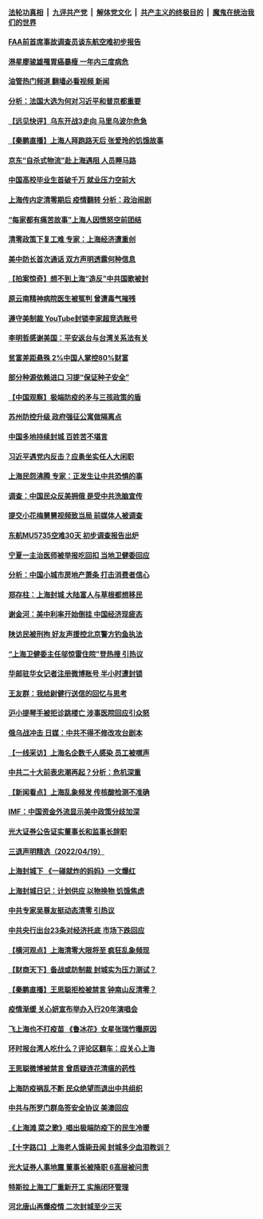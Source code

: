 ####  [法轮功真相](../../../../basic/blob/master/README.md?t=04210931) &nbsp;|&nbsp; [九评共产党](../../../../9ping.md/blob/master/README.md?t=04210931) &nbsp;|&nbsp; [解体党文化](../../../../jtdwh.md/blob/master/README.md?t=04210931)  &nbsp;|&nbsp; [共产主义的终极目的](../../../../gczydzjmd.md/blob/master/README.md?t=04210931) &nbsp;|&nbsp; [魔鬼在统治我们的世界](../../../../mgztzwmdsj.md/blob/master/README.md?t=04210931) 

#### [FAA前首席事故调查员谈东航空难初步报告](../pages/nsc413/n13716349.md?t=04210931) 

#### [港星廖骏雄罹胃癌暴瘦 一年内三度病危](../pages/nsc413/n13716294.md?t=04210931) 

#### [油管热门频道 翻墙必看视频 新闻](http://78.141.244.201:81/youtube.html?04210931)

#### [分析：法国大选为何对习近平和普京都重要](../pages/nsc413/n13716370.md?t=04210931) 

#### [【远见快评】乌东开战3走向 马里乌波尔危急](../pages/nsc413/n13716380.md?t=04210931) 

#### [【秦鹏直播】上海人拜跑路天后 张爱玲的饥饿故事](../pages/nsc413/n13716298.md?t=04210931) 

#### [京东“自杀式物流”赴上海遇阻 人员睡马路](../pages/nsc413/n13716292.md?t=04210931) 

#### [中国高校毕业生首破千万 就业压力空前大](../pages/nsc413/n13716036.md?t=04210931) 

#### [上海传内定清零期后 疫情翻转 分析：政治闹剧](../pages/nsc413/n13716249.md?t=04210931) 

#### [“每家都有痛苦故事”上海人因愤怒空前团结](../pages/nsc413/n13716265.md?t=04210931) 

#### [清零政策下复工难 专家：上海经济遭重创](../pages/nsc413/n13716149.md?t=04210931) 

#### [美中防长首次通话 双方声明透露何种信息](../pages/nsc413/n13716267.md?t=04210931) 

#### [【拍案惊奇】想不到上海“造反”中共国歌被封](../pages/nsc413/n13716211.md?t=04210931) 

#### [原云南精神病院医生被冤判 曾遭毒气摧残](../pages/nsc413/n13714548.md?t=04210931) 

#### [遵守美制裁 YouTube封锁李家超竞选账号](../pages/nsc413/n13716226.md?t=04210931) 

#### [李明哲感谢美国：平安返台与台湾关系法有关](../pages/nsc413/n13716190.md?t=04210931) 

#### [贫富差距悬殊 2%中国人掌控80%财富](../pages/nsc413/n13716239.md?t=04210931) 

#### [部分种源依赖进口 习提“保证种子安全”](../pages/nsc413/n13716225.md?t=04210931) 

#### [【中国观察】极端防疫的矛与三孩政策的盾](../pages/nsc413/n13716069.md?t=04210931) 

#### [苏州防控升级 政府强征公寓做隔离点](../pages/nsc413/n13716194.md?t=04210931) 

#### [中国多地持续封城 百姓苦不堪言](../pages/nsc413/n13716178.md?t=04210931) 

#### [习近平遇党内反击？应勇坐实任人大闲职](../pages/nsc413/n13716147.md?t=04210931) 

#### [上海民怨沸腾 专家：正发生让中共恐惧的事](../pages/nsc413/n13716166.md?t=04210931) 

#### [调查：中国民众反美拥俄 是受中共洗脑宣传](../pages/nsc413/n13715993.md?t=04210931) 

#### [提交小花梅舅舅视频致当局 前媒体人被调查](../pages/nsc413/n13716128.md?t=04210931) 

#### [东航MU5735空难30天 初步调查报告出炉](../pages/nsc413/n13715980.md?t=04210931) 

#### [宁夏一主治医师被举报吃回扣 当地卫健委回应](../pages/nsc413/n13715981.md?t=04210931) 

#### [分析：中国小城市房地产萧条 打击消费者信心](../pages/nsc413/n13715933.md?t=04210931) 

#### [郑存柱：上海封城 大陆富人与草根都想移民](../pages/nsc413/n13715633.md?t=04210931) 

#### [谢金河：美中利率开始倒挂 中国经济现疲态](../pages/nsc413/n13715653.md?t=04210931) 

#### [陕访民被刑拘 好友声援控北京警方钓鱼执法](../pages/nsc413/n13715937.md?t=04210931) 

#### [“上海卫健委主任邬惊雷住院”登热搜 引热议](../pages/nsc413/n13715904.md?t=04210931) 

#### [华邮驻华女记者注册微博账号 半小时遭封锁](../pages/nsc413/n13715852.md?t=04210931) 

#### [王友群：我给尉健行送信的回忆与思考](../pages/nsc413/n13715458.md?t=04210931) 

#### [沪小提琴手被拒诊跳楼亡 涉事医院回应引众怒](../pages/nsc413/n13715842.md?t=04210931) 

#### [俄乌战冲击 日媒：中共不得不修改攻台剧本](../pages/nsc413/n13715691.md?t=04210931) 

#### [【一线采访】上海名企数千人感染 员工被噤声](../pages/nsc413/n13715401.md?t=04210931) 

#### [中共二十大前表忠潮再起？分析：危机深重](../pages/nsc413/n13715707.md?t=04210931) 

#### [【新闻看点】上海乱象频发 传核酸检测不准确](../pages/nsc413/n13714942.md?t=04210931) 


#### [IMF：中国资金外流显示美中政策分歧加深](../pages/nsc413/n13715780.md?t=04210931) 

#### [光大证券公告证实董事长和监事长辞职](../pages/nsc413/n13715678.md?t=04210931) 

#### [三退声明精选（2022/04/19）](../pages/nsc413/n13715724.md?t=04210931) 

#### [上海封城下 《一碰就炸的妈妈》一文爆红](../pages/nsc413/n13715697.md?t=04210931) 

#### [上海封城日记：计划供应 以物换物 饥饿焦虑](../pages/nsc413/n13715646.md?t=04210931) 

#### [中共专家吴尊友挺动态清零 引热议](../pages/nsc413/n13715647.md?t=04210931) 

#### [中共央行出台23条对经济托底 市场下跌回应](../pages/nsc413/n13715642.md?t=04210931) 

#### [【横河观点】上海清零大限将至 疯狂乱象频现](../pages/nsc413/n13715610.md?t=04210931) 

#### [【财商天下】备战或防制裁 封城实为压力测试？](../pages/nsc413/n13715626.md?t=04210931) 

#### [【秦鹏直播】王思聪拒检被禁言 钟南山反清零？](../pages/nsc413/n13715594.md?t=04210931) 

#### [疫情渐缓 关心妍宣布举办入行20年演唱会](../pages/nsc413/n13715570.md?t=04210931) 

#### [飞上海也不打疫苗 《鲁冰花》女星张瑞竹曝原因](../pages/nsc413/n13715539.md?t=04210931) 

#### [环时报台湾人吃什么？评论区翻车：应关心上海](../pages/nsc413/n13715551.md?t=04210931) 

#### [王思聪微博被禁言 曾质疑连花清瘟的药性](../pages/nsc413/n13715554.md?t=04210931) 

#### [上海防疫祸乱不断 民众绝望而退出中共组织](../pages/nsc413/n13715295.md?t=04210931) 

#### [中共与所罗门群岛签安全协议 美澳回应](../pages/nsc413/n13715535.md?t=04210931) 

#### [《上海滩 菜之歌》唱出极端防疫下的民生冷暖](../pages/nsc413/n13715494.md?t=04210931) 

#### [【十字路口】上海老人饿毙丑闻 封城多少血泪教训？](../pages/nsc413/n13715309.md?t=04210931) 

#### [光大证券人事地震 董事长被降职 6高层被问责](../pages/nsc413/n13715482.md?t=04210931) 

#### [特斯拉上海工厂重新开工 实施闭环管理](../pages/nsc413/n13715484.md?t=04210931) 

#### [河北唐山再爆疫情 二次封城至少三天](../pages/nsc413/n13715457.md?t=04210931) 

<img src='http://gfw-breaker.win/goodnews/indexes/nsc413.md' width='0px' height='0px'/>
